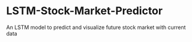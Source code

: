# LSTM-Stock-Market-Predictor
An LSTM model to predict and visualize future stock market with current data
